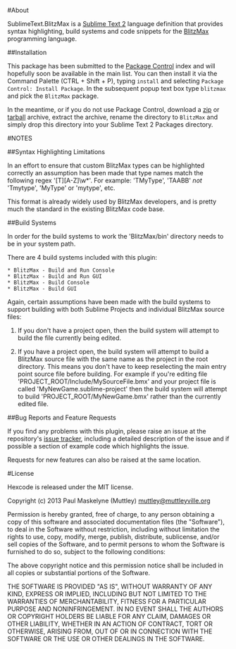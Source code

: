 #About

SublimeText.BlitzMax is a [Sublime Text 2][1] language definition that
provides syntax highlighting, build systems and code snippets for the [BlitzMax][2]
programming language.

##Installation

This package has been submitted to the [Package Control][3] index and will hopefully soon be
available in the main list. You can then install it via the Command Palette (CTRL + Shift + P),
typing `install` and selecting `Package Control: Install Package`. In the subsequent popup text box
type `blitzmax` and pick the `BlitzMax` package.

In the meantime, or if you do not use Package Control, download a [zip][4] or [tarball][5] archive,
extract the archive, rename the directory to `BlitzMax` and simply drop this directory into
your Sublime Text 2 Packages directory.

#NOTES

##Syntax Highlighting Limitations

In an effort to ensure that custom BlitzMax types can be highlighted correctly an assumption has
been made that type names match the following regex '[T][A-Z]\\w*'.  For example: 'TMyType', 'TAABB'
_not_ 'Tmytype', 'MyType' or 'mytype', etc.

This format is already widely used by BlitzMax developers, and is pretty much the standard in the
existing BlitzMax code base.

##Build Systems

In order for the build systems to work the 'BlitzMax/bin' directory needs to be in your system path.

There are 4 build systems included with this plugin:

	* BlitzMax - Build and Run Console
	* BlitzMax - Build and Run GUI
	* BlitzMax - Build Console
	* BlitzMax - Build GUI

Again, certain assumptions have been made with the build systems to support building with both
Sublime Projects and individual BlitzMax source files:

1. If you don't have a project open, then the build system will attempt to build the file
currently being edited.

2. If you have a project open, the build system will attempt to build a BlitzMax source file
with the same name as the project in the root directory.  This means you don't have to keep
reselecting the main entry point source file before building.  For example if you're
editing file 'PROJECT_ROOT/Include/MySourceFile.bmx' and your project file is called
'MyNewGame.sublime-project' then the build system will attempt to build
'PROJECT_ROOT/MyNewGame.bmx' rather than the currently edited file.

##Bug Reports and Feature Requests

If you find any problems with this plugin, please raise an issue at the repository's [issue tracker][6],
including a detailed description of the issue and if possible a section of example code which
highlights the issue.

Requests for new features can also be raised at the same location.

#License

Hexcode is released under the MIT license.

Copyright (c) 2013 Paul Maskelyne (Muttley) <muttley@muttleyville.org>

Permission is hereby granted, free of charge, to any person obtaining a copy of this software and
associated documentation files (the "Software"), to deal in the Software without restriction,
including without limitation the rights to use, copy, modify, merge, publish, distribute,
sublicense, and/or sell copies of the Software, and to permit persons to whom the Software is
furnished to do so, subject to the following conditions:

The above copyright notice and this permission notice shall be included in all copies or substantial
portions of the Software.

THE SOFTWARE IS PROVIDED "AS IS", WITHOUT WARRANTY OF ANY KIND, EXPRESS OR IMPLIED, INCLUDING BUT
NOT LIMITED TO THE WARRANTIES OF MERCHANTABILITY, FITNESS FOR A PARTICULAR PURPOSE AND
NONINFRINGEMENT. IN NO EVENT SHALL THE AUTHORS OR COPYRIGHT HOLDERS BE LIABLE FOR ANY CLAIM, DAMAGES
OR OTHER LIABILITY, WHETHER IN AN ACTION OF CONTRACT, TORT OR OTHERWISE, ARISING FROM, OUT OF OR IN
CONNECTION WITH THE SOFTWARE OR THE USE OR OTHER DEALINGS IN THE SOFTWARE.

[1]: http://www.sublimetext.com/
[2]: http://www.blitzbasic.com/Products/blitzmax.php
[3]: http://wbond.net/sublime_packages/package_control
[4]: https://bitbucket.org/muttley/sublimetext.blitzmax/get/tip.zip
[5]: https://bitbucket.org/muttley/sublimetext.blitzmax/get/tip.tar.bz2
[6]: https://bitbucket.org/muttley/sublimetext.blitzmax/issues?status=new&status=open
